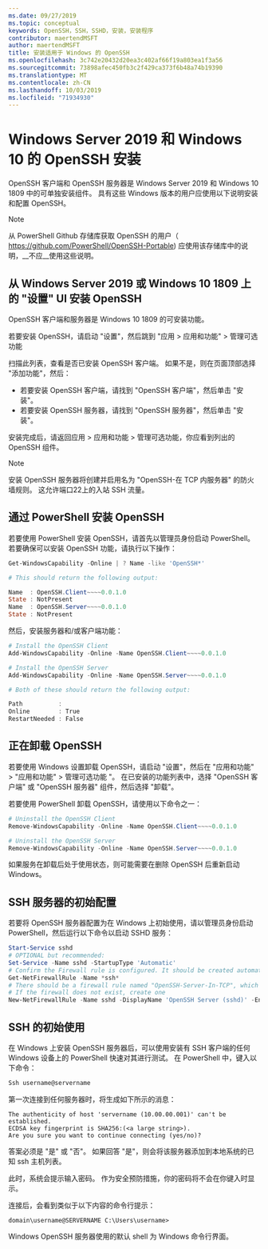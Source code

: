```yaml
---
ms.date: 09/27/2019
ms.topic: conceptual
keywords: OpenSSH，SSH，SSHD，安装，安装程序
contributor: maertendMSFT
author: maertendMSFT
title: 安装适用于 Windows 的 OpenSSH
ms.openlocfilehash: 3c742e20432d20ea3c402af66f19a803ea1f3a56
ms.sourcegitcommit: 73898afec450fb3c2f429ca373f6b48a74b19390
ms.translationtype: MT
ms.contentlocale: zh-CN
ms.lasthandoff: 10/03/2019
ms.locfileid: "71934930"
---
```

# <a name="installation-of-openssh-for-windows-server-2019-and-windows-10"></a>Windows Server 2019 和 Windows 10 的 OpenSSH 安装 #

OpenSSH 客户端和 OpenSSH 服务器是 Windows Server 2019 和 Windows 10 1809 中的可单独安装组件。
具有这些 Windows 版本的用户应使用以下说明安装和配置 OpenSSH。 

> [!NOTE] 
> 从 PowerShell Github 存储库获取 OpenSSH 的用户（ https://github.com/PowerShell/OpenSSH-Portable) 应使用该存储库中的说明，__不应__使用这些说明。 


## <a name="installing-openssh-from-the-settings-ui-on-windows-server-2019-or-windows-10-1809"></a>从 Windows Server 2019 或 Windows 10 1809 上的 "设置" UI 安装 OpenSSH

OpenSSH 客户端和服务器是 Windows 10 1809 的可安装功能。 

若要安装 OpenSSH，请启动 "设置"，然后跳到 "应用 > 应用和功能" > 管理可选功能 

扫描此列表，查看是否已安装 OpenSSH 客户端。 如果不是，则在页面顶部选择 "添加功能"，然后： 

* 若要安装 OpenSSH 客户端，请找到 "OpenSSH 客户端"，然后单击 "安装"。 
* 若要安装 OpenSSH 服务器，请找到 "OpenSSH 服务器"，然后单击 "安装"。 

安装完成后，请返回应用 > 应用和功能 > 管理可选功能，你应看到列出的 OpenSSH 组件。

> [!NOTE]
> 安装 OpenSSH 服务器将创建并启用名为 "OpenSSH-在 TCP 内服务器" 的防火墙规则。 这允许端口22上的入站 SSH 流量。 

## <a name="installing-openssh-with-powershell"></a>通过 PowerShell 安装 OpenSSH 

若要使用 PowerShell 安装 OpenSSH，请首先以管理员身份启动 PowerShell。
若要确保可以安装 OpenSSH 功能，请执行以下操作：

```powershell
Get-WindowsCapability -Online | ? Name -like 'OpenSSH*'

# This should return the following output:

Name  : OpenSSH.Client~~~~0.0.1.0
State : NotPresent
Name  : OpenSSH.Server~~~~0.0.1.0
State : NotPresent
```

然后，安装服务器和/或客户端功能：

```powershell
# Install the OpenSSH Client
Add-WindowsCapability -Online -Name OpenSSH.Client~~~~0.0.1.0

# Install the OpenSSH Server
Add-WindowsCapability -Online -Name OpenSSH.Server~~~~0.0.1.0

# Both of these should return the following output:

Path          :
Online        : True
RestartNeeded : False
```

## <a name="uninstalling-openssh"></a>正在卸载 OpenSSH

若要使用 Windows 设置卸载 OpenSSH，请启动 "设置"，然后在 "应用和功能" > "应用和功能" > 管理可选功能 "。 在已安装的功能列表中，选择 "OpenSSH 客户端" 或 "OpenSSH 服务器" 组件，然后选择 "卸载"。

若要使用 PowerShell 卸载 OpenSSH，请使用以下命令之一：

```powershell
# Uninstall the OpenSSH Client
Remove-WindowsCapability -Online -Name OpenSSH.Client~~~~0.0.1.0

# Uninstall the OpenSSH Server
Remove-WindowsCapability -Online -Name OpenSSH.Server~~~~0.0.1.0
```

如果服务在卸载后处于使用状态，则可能需要在删除 OpenSSH 后重新启动 Windows。


## <a name="initial-configuration-of-ssh-server"></a>SSH 服务器的初始配置

若要将 OpenSSH 服务器配置为在 Windows 上初始使用，请以管理员身份启动 PowerShell，然后运行以下命令以启动 SSHD 服务：

```powershell
Start-Service sshd
# OPTIONAL but recommended:
Set-Service -Name sshd -StartupType 'Automatic'
# Confirm the Firewall rule is configured. It should be created automatically by setup. 
Get-NetFirewallRule -Name *ssh*
# There should be a firewall rule named "OpenSSH-Server-In-TCP", which should be enabled
# If the firewall does not exist, create one
New-NetFirewallRule -Name sshd -DisplayName 'OpenSSH Server (sshd)' -Enabled True -Direction Inbound -Protocol TCP -Action Allow -LocalPort 22
```

## <a name="initial-use-of-ssh"></a>SSH 的初始使用

在 Windows 上安装 OpenSSH 服务器后，可以使用安装有 SSH 客户端的任何 Windows 设备上的 PowerShell 快速对其进行测试。 在 PowerShell 中，键入以下命令： 

```powershell
Ssh username@servername
```

第一次连接到任何服务器时，将生成如下所示的消息：

```
The authenticity of host 'servername (10.00.00.001)' can't be established.
ECDSA key fingerprint is SHA256:(<a large string>).
Are you sure you want to continue connecting (yes/no)?
```

答案必须是 "是" 或 "否"。 如果回答 "是"，则会将该服务器添加到本地系统的已知 ssh 主机列表。

此时，系统会提示输入密码。 作为安全预防措施，你的密码将不会在你键入时显示。 

连接后，会看到类似于以下内容的命令行提示：

```
domain\username@SERVERNAME C:\Users\username>
```

Windows OpenSSH 服务器使用的默认 shell 为 Windows 命令行界面。 

